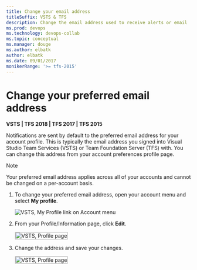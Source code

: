 ```yaml
---
title: Change your email address 
titleSuffix: VSTS & TFS
description: Change the email address used to receive alerts or email  notifications managed in Visual Studio Team Services (VSTS) or Team Foundation Server (TFS)
ms.prod: devops
ms.technology: devops-collab
ms.topic: conceptual
ms.manager: douge
ms.author: elbatk
author: elbatk
ms.date: 09/01/2017
monikerRange: '>= tfs-2015'
---
```




# Change your preferred email address 

**VSTS | TFS 2018 | TFS 2017 | TFS 2015**

Notifications are sent by default to the preferred email address for your account profile. This is typically the email address you signed into Visual Studio Team Services (VSTS) or Team Foundation Server (TFS) with. You can change this address from your account preferences profile page. 

> [!NOTE]   
> Your preferred email address applies across all of your accounts and cannot be changed on a per-account basis. 

1. To change your preferred email address, open your account menu and select **My profile**. 

	![VSTS, My Profile link on Account menu](_img/open-profile-team-services.png)   

2. From your Profile/Information page, click **Edit**. 

	<img src="_img/change-email-address-open-profile.png" alt="VSTS, Profile page" style="border: 2px solid #C3C3C3;" />  

2. Change the address and save your changes.    

	<img src="_img/change-email-address-edit-profile.png" alt="VSTS, Profile page" style="border: 2px solid #C3C3C3;" />  

<!---
 Change profile settings (TFS)    

![TFS, My Profile link on Account menu](../accounts/_img/account-prefs/open-profile.png)  

Click edit to change a setting. Choose the Locale tab to change a locale preference.  

![TFS, Set preferences](../accounts/_img/account-prefs/account-prefs-tfs-user-profile.png)

-->